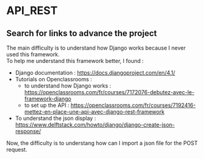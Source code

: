# API_REST

## Search for links to advance the project

The main difficulty is to understand how Django works because I never used this framework.  
To help me understand this framework better, I found :

- Django documentation : https://docs.djangoproject.com/en/4.1/
- Tutorials on Openclassrooms :
    + to understand how Django works : https://openclassrooms.com/fr/courses/7172076-debutez-avec-le-framework-django
    + to set up the API : https://openclassrooms.com/fr/courses/7192416-mettez-en-place-une-api-avec-django-rest-framework
- To understand the json display : https://www.delftstack.com/howto/django/django-create-json-response/

Now, the difficulty is to understang how can I import a json file for the POST request.
